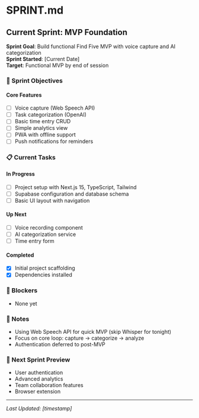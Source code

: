 # SPRINT.md

## Current Sprint: MVP Foundation
**Sprint Goal**: Build functional Find Five MVP with voice capture and AI categorization  
**Sprint Started**: [Current Date]  
**Target**: Functional MVP by end of session

### 🎯 Sprint Objectives

#### Core Features
- [ ] Voice capture (Web Speech API)
- [ ] Task categorization (OpenAI)
- [ ] Basic time entry CRUD
- [ ] Simple analytics view
- [ ] PWA with offline support
- [ ] Push notifications for reminders

### 📋 Current Tasks

#### In Progress
- [ ] Project setup with Next.js 15, TypeScript, Tailwind
- [ ] Supabase configuration and database schema
- [ ] Basic UI layout with navigation

#### Up Next
- [ ] Voice recording component
- [ ] AI categorization service
- [ ] Time entry form

#### Completed
- [x] Initial project scaffolding
- [x] Dependencies installed

### 🚧 Blockers
- None yet

### 📝 Notes
- Using Web Speech API for quick MVP (skip Whisper for tonight)
- Focus on core loop: capture → categorize → analyze
- Authentication deferred to post-MVP

### 🔄 Next Sprint Preview
- User authentication
- Advanced analytics
- Team collaboration features
- Browser extension

---
*Last Updated: [timestamp]*